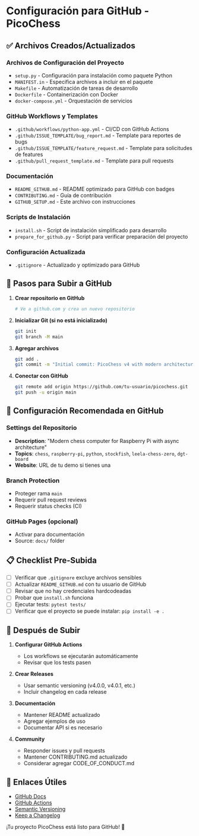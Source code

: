 # Configuración para GitHub - PicoChess

## ✅ Archivos Creados/Actualizados

### Archivos de Configuración del Proyecto
- `setup.py` - Configuración para instalación como paquete Python
- `MANIFEST.in` - Especifica archivos a incluir en el paquete
- `Makefile` - Automatización de tareas de desarrollo
- `Dockerfile` - Containerización con Docker
- `docker-compose.yml` - Orquestación de servicios

### GitHub Workflows y Templates
- `.github/workflows/python-app.yml` - CI/CD con GitHub Actions
- `.github/ISSUE_TEMPLATE/bug_report.md` - Template para reportes de bugs
- `.github/ISSUE_TEMPLATE/feature_request.md` - Template para solicitudes de features
- `.github/pull_request_template.md` - Template para pull requests

### Documentación
- `README_GITHUB.md` - README optimizado para GitHub con badges
- `CONTRIBUTING.md` - Guía de contribución
- `GITHUB_SETUP.md` - Este archivo con instrucciones

### Scripts de Instalación
- `install.sh` - Script de instalación simplificado para desarrollo
- `prepare_for_github.py` - Script para verificar preparación del proyecto

### Configuración Actualizada
- `.gitignore` - Actualizado y optimizado para GitHub

## 🚀 Pasos para Subir a GitHub

1. **Crear repositorio en GitHub**
   ```bash
   # Ve a github.com y crea un nuevo repositorio
   ```

2. **Inicializar Git (si no está inicializado)**
   ```bash
   git init
   git branch -M main
   ```

3. **Agregar archivos**
   ```bash
   git add .
   git commit -m "Initial commit: PicoChess v4 with modern architecture"
   ```

4. **Conectar con GitHub**
   ```bash
   git remote add origin https://github.com/tu-usuario/picochess.git
   git push -u origin main
   ```

## 🔧 Configuración Recomendada en GitHub

### Settings del Repositorio
- **Description**: "Modern chess computer for Raspberry Pi with async architecture"
- **Topics**: `chess`, `raspberry-pi`, `python`, `stockfish`, `leela-chess-zero`, `dgt-board`
- **Website**: URL de tu demo si tienes una

### Branch Protection
- Proteger rama `main`
- Requerir pull request reviews
- Requerir status checks (CI)

### GitHub Pages (opcional)
- Activar para documentación
- Source: `docs/` folder

## 📋 Checklist Pre-Subida

- [ ] Verificar que `.gitignore` excluye archivos sensibles
- [ ] Actualizar `README_GITHUB.md` con tu usuario de GitHub
- [ ] Revisar que no hay credenciales hardcodeadas
- [ ] Probar que `install.sh` funciona
- [ ] Ejecutar tests: `pytest tests/`
- [ ] Verificar que el proyecto se puede instalar: `pip install -e .`

## 🎯 Después de Subir

1. **Configurar GitHub Actions**
   - Los workflows se ejecutarán automáticamente
   - Revisar que los tests pasen

2. **Crear Releases**
   - Usar semantic versioning (v4.0.0, v4.0.1, etc.)
   - Incluir changelog en cada release

3. **Documentación**
   - Mantener README actualizado
   - Agregar ejemplos de uso
   - Documentar API si es necesario

4. **Community**
   - Responder issues y pull requests
   - Mantener CONTRIBUTING.md actualizado
   - Considerar agregar CODE_OF_CONDUCT.md

## 🔗 Enlaces Útiles

- [GitHub Docs](https://docs.github.com/)
- [GitHub Actions](https://docs.github.com/en/actions)
- [Semantic Versioning](https://semver.org/)
- [Keep a Changelog](https://keepachangelog.com/)

¡Tu proyecto PicoChess está listo para GitHub! 🎉